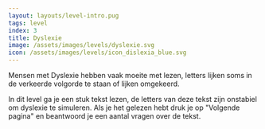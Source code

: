```yaml
---
layout: layouts/level-intro.pug
tags: level
index: 3
title: Dyslexie
image: /assets/images/levels/dyslexie.svg
icon: /assets/images/levels/icon_dislexia_blue.svg
---
```


Mensen met Dyslexie hebben vaak moeite met lezen, letters lijken soms in de verkeerde volgorde te staan of lijken omgekeerd.

In dit level ga je een stuk tekst lezen, de letters van deze tekst zijn onstabiel om dyslexie te simuleren. Als je het gelezen hebt druk je op "Volgende pagina" en beantwoord je een aantal vragen over de tekst.